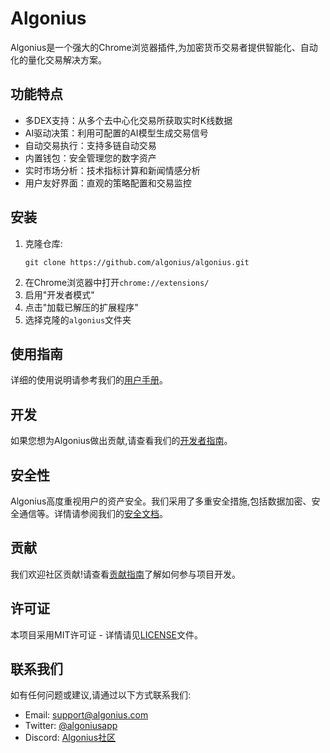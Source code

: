 # Algonius

Algonius是一个强大的Chrome浏览器插件,为加密货币交易者提供智能化、自动化的量化交易解决方案。

## 功能特点

- 多DEX支持：从多个去中心化交易所获取实时K线数据
- AI驱动决策：利用可配置的AI模型生成交易信号
- 自动交易执行：支持多链自动交易
- 内置钱包：安全管理您的数字资产
- 实时市场分析：技术指标计算和新闻情感分析
- 用户友好界面：直观的策略配置和交易监控

## 安装

1. 克隆仓库:
   ```
   git clone https://github.com/algonius/algonius.git
   ```
2. 在Chrome浏览器中打开`chrome://extensions/`
3. 启用"开发者模式"
4. 点击"加载已解压的扩展程序"
5. 选择克隆的`algonius`文件夹

## 使用指南

详细的使用说明请参考我们的[用户手册](docs/user-manual.md)。

## 开发

如果您想为Algonius做出贡献,请查看我们的[开发者指南](docs/developer-guide.md)。

## 安全性

Algonius高度重视用户的资产安全。我们采用了多重安全措施,包括数据加密、安全通信等。详情请参阅我们的[安全文档](docs/security.md)。

## 贡献

我们欢迎社区贡献!请查看[贡献指南](CONTRIBUTING.md)了解如何参与项目开发。

## 许可证

本项目采用MIT许可证 - 详情请见[LICENSE](LICENSE)文件。

## 联系我们

如有任何问题或建议,请通过以下方式联系我们:

- Email: support@algonius.com
- Twitter: [@algoniusapp](https://twitter.com/algoniusapp)
- Discord: [Algonius社区](https://discord.gg/algonius)
